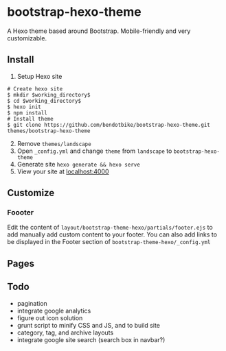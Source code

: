 # bootstrap-hexo-theme

A Hexo theme based around Bootstrap. Mobile-friendly and very customizable.

## Install
1. Setup Hexo site
```
# Create hexo site
$ mkdir $working_directory$
$ cd $working_directory$
$ hexo init
$ npm install
# Install theme
$ git clone https://github.com/bendotbike/bootstrap-hexo-theme.git themes/bootstrap-hexo-theme
```
2. Remove ```themes/landscape```
3. Open ```_config.yml``` and change ```theme``` from ```landscape``` to ```bootstrap-hexo-theme```
4. Generate site ```hexo generate && hexo serve```
5. View your site at [localhost:4000](http://localhost:4000)

## Customize
### Foooter
Edit the content of ```layout/bootstrap-theme-hexo/partials/footer.ejs``` to add manually add custom content to your footer.
You can also add links to be displayed in the Footer section of ```bootstrap-theme-hexo/_config.yml```

## Pages

## Todo
- pagination
- integrate google analytics
- figure out icon solution
- grunt script to minify CSS and JS, and to build site
- category, tag, and archive layouts
- integrate google site search (search box in navbar?)
